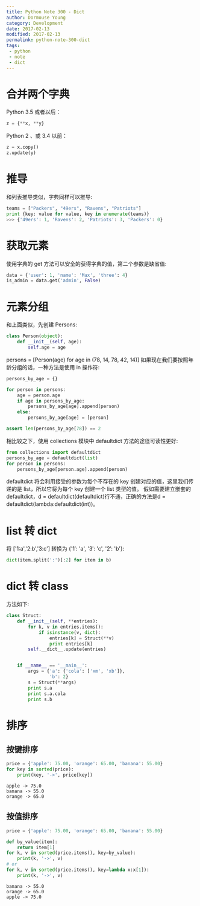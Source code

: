 ```yaml
---
title: Python Note 300 - Dict
author: Dormouse Young
category: Development
date: 2017-02-13
modified: 2017-02-13
permalink: python-note-300-dict
tags:
 - python
 - note
 - dict
---
```


# 合并两个字典

Python 3.5 或者以后：

```python
z = {**x, **y}
```

Python 2 、或 3.4 以前：

```python
z = x.copy()
z.update(y)
```

# 推导

和列表推导类似，字典同样可以推导:

```python
teams = ["Packers", "49ers", "Ravens", "Patriots"]
print {key: value for value, key in enumerate(teams)}
>>> {'49ers': 1, 'Ravens': 2, 'Patriots': 3, 'Packers': 0}
```

<!-- more -->
# 获取元素

使用字典的 get 方法可以安全的获得字典的值，第二个参数是缺省值:

```python
data = {'user': 1, 'name': 'Max', 'three': 4}
is_admin = data.get('admin', False)
```

# 元素分组

和上面类似，先创建 Persons:

```python
class Person(object):
    def __init__(self, age):
        self.age = age
```

persons = \[Person(age) for age in (78, 14, 78, 42, 14)\]
如果现在我们要按照年龄分组的话，一种方法是使用 in 操作符:

```python
persons_by_age = {}

for person in persons:
    age = person.age
    if age in persons_by_age:
        persons_by_age[age].append(person)
    else:
        persons_by_age[age] = [person]

assert len(persons_by_age[78]) == 2
```

相比较之下，使用 collections 模块中 defaultdict 方法的途径可读性更好:

```python
from collections import defaultdict
persons_by_age = defaultdict(list)
for person in persons:
    persons_by_age[person.age].append(person)
```

defaultdict 将会利用接受的参数为每个不存在的 key 创建对应的值，这里我们传递的是 list，所以它将为每个 key 创建一个 list 类型的值。 假如需要建立嵌套的defaultdict，d = defaultdict(defaultdict)行不通，正确的方法是d = defaultdict(lambda:defaultdict(int))。

# list 转 dict

将 \['1:a','2:b','3:c'\] 转换为 {'1′: 'a', '3′: 'c', '2′: 'b'}:

```python
dict(item.split(':')[:2] for item in b)
```

# dict 转 class

方法如下:

```python
class Struct:
    def __init__(self, **entries):
        for k, v in entries.items():
            if isinstance(v, dict):
                entries[k] = Struct(**v)
                print entries[k]
        self.__dict__.update(entries)


    if __name__ == '__main__':
        args = {'a': {'cola': ['xm', 'xb']},
                'b': 2}
        s = Struct(**args)
        print s.a
        print s.a.cola
        print s.b
```



# 排序

## 按键排序

```python
price = {'apple': 75.00, 'orange': 65.00, 'banana': 55.00}
for key in sorted(price):
    print(key, '->', price[key])
```

```
apple -> 75.0
banana -> 55.0
orange -> 65.0
```

## 按值排序

```python
price = {'apple': 75.00, 'orange': 65.00, 'banana': 55.00}

def by_value(item):
    return item[1]
for k, v in sorted(price.items(), key=by_value):
    print(k, '->', v)
# or
for k, v in sorted(price.items(), key=lambda x:x[1]):
    print(k, '->', v)
```

```
banana -> 55.0
orange -> 65.0
apple -> 75.0
```

